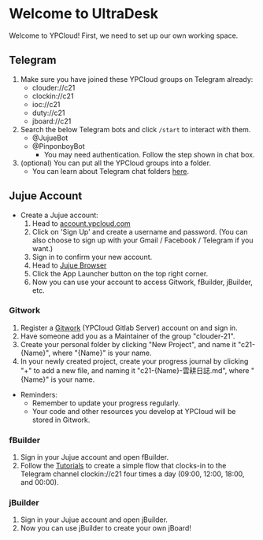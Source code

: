 # Welcome to UltraDesk

Welcome to YPCloud! 
First, we need to set up our own working space.

## Telegram
1. Make sure you have joined these YPCloud groups on Telegram already:
    * clouder://c21
    * clockin://c21
    * ioc://c21
    * duty://c21
    * jboard://c21
2. Search the below Telegram bots and click `/start` to interact with them.
    * @JujueBot
    * @PinponboyBot
        * You may need authentication. Follow the step shown in chat box.
3. (optional) You can put all the YPCloud groups into a folder.
    * You can learn about Telegram chat folders [here](https://telegram.org/blog/folders).

## Jujue Account
* Create a Jujue account:
    1. Head to [account.ypcloud.com](https://account.ypcloud.com/#/login)
    2. Click on 'Sign Up' and create a username and password.
        (You can also choose to sign up with your Gmail / Facebook / Telegram if you want.)
    3. Sign in to confirm your new account.
    4. Head to [Jujue Browser](https://jujue.app/browser)
    5. Click the App Launcher button on the top right corner.
    6. Now you can use your account to access Gitwork, fBuilder, jBuilder, etc.

### Gitwork
1. Register a [Gitwork](https://gitwork.ypcloud.com/) (YPCloud Gitlab Server) account on and sign in.
2. Have someone add you as a Maintainer of the group "clouder-21".
3. Create your personal folder by clicking "New Project", and name it "c21-{Name}", where "{Name}" is your name.
4. In your newly created project, create your progress journal by clicking "+" to add a new file, and naming it "c21-{Name}-雲耕日誌.md", where "{Name}" is your name.

* Reminders: 
    * Remember to update your progress regularly.
    * Your code and other resources you develop at YPCloud will be stored in Gitwork.

### fBuilder
1. Sign in your Jujue account and open fBuilder.
2. Follow the [Tutorials](https://github.com/motebus/ultrabook/blob/main/Ultranet%20Apps/fbuilder%20User%20Guide.md#clocking-in) to create a simple flow that clocks-in to the Telegram channel clockin://c21 four times a day (09:00, 12:00, 18:00, and 00:00).

### jBuilder
1. Sign in your Jujue account and open jBuilder.
2. Now you can use jBuilder to create your own jBoard!
